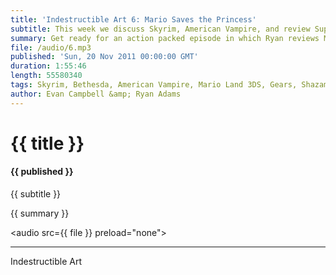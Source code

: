 ```yaml
---
title: 'Indestructible Art 6: Mario Saves the Princess'
subtitle: This week we discuss Skyrim, American Vampire, and review Super Mario 3D Land 3DS
summary: Get ready for an action packed episode in which Ryan reviews Mario Land 3DS, Gears of War 3, and spotlights American Vampire author Scott Snyder. Evan gets sucked into the world of Skyrim, experiences a heart breaking art change with Billy Batson and the Magic of Shazam! and lastly the guys answer their first fan question.
file: /audio/6.mp3
published: 'Sun, 20 Nov 2011 00:00:00 GMT'
duration: 1:55:46
length: 55580340
tags: Skyrim, Bethesda, American Vampire, Mario Land 3DS, Gears, Shazam, Nintendo, Scott Snyder, Detective Comics, Games, Goon, Frank Miller, Metal Gear, Starhawk, Aquaman
author: Evan Campbell &amp; Ryan Adams
---
```


# {{ title }}

#### {{ published }}

{{ subtitle }}  
  
{{ summary }}  

<audio src={{ file }} preload="none"></audio>

- - -
Indestructible Art